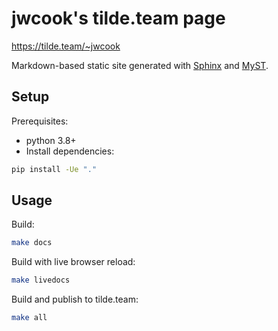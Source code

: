 # jwcook's tilde.team page
https://tilde.team/~jwcook

Markdown-based static site generated with [Sphinx](docs.readthedocs.io) and [MyST](https://myst-parser.readthedocs.io).

## Setup
Prerequisites:
* python 3.8+
* Install dependencies:
```bash
pip install -Ue "."
```

## Usage
Build:
```bash
make docs
```

Build with live browser reload:
```bash
make livedocs
```

Build and publish to tilde.team:
```bash
make all
```
